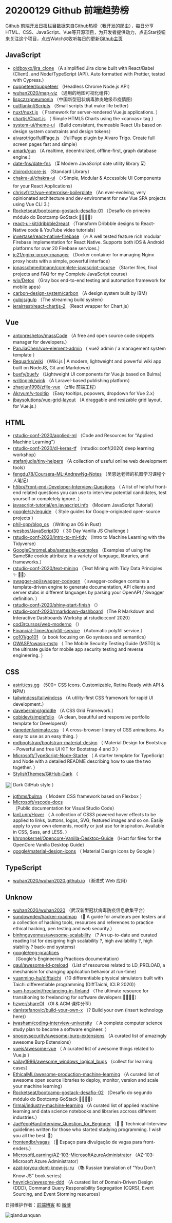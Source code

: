 # 20200129 Github 前端趋势榜

[Github 前端开发日报](https://qdkfweb.cn/c/news)栏目数据来自[Github热榜](https://github.qdkfweb.cn/)（我开发的爬虫），每日分享HTML、CSS、JavaScript、Vue等开源项目，为开发者提供动力，点击Star按钮来关注这个项目，点击Watch来收听每日的更新[Github主页](https://github.com/kujian/githubTrending)
## JavaScript

* [oldboyxx/jira_clone](https://github.com/oldboyxx/jira_clone) （A simplified Jira clone built with React/Babel (Client), and Node/TypeScript (API). Auto formatted with Prettier, tested with Cypress.）
* [puppeteer/puppeteer](https://github.com/puppeteer/puppeteer) （Headless Chrome Node.js API）
* [wuhan2020/map-viz](https://github.com/wuhan2020/map-viz) （通用的地图可视化组件）
* [lispczz/pneumonia](https://github.com/lispczz/pneumonia) （中国新型冠状病毒肺炎地级市疫情图）
* [outflanknl/Scripts](https://github.com/outflanknl/Scripts) （Small scripts that make life better）
* [nuxt/nuxt.js](https://github.com/nuxt/nuxt.js) （
        Framework for server-rendered Vue.js applications.
      ）
* [chartjs/Chart.js](https://github.com/chartjs/Chart.js) （
        Simple HTML5 Charts using the &lt;canvas&gt; tag
      ）
* [system-ui/theme-ui](https://github.com/system-ui/theme-ui) （Build consistent, themeable React UIs based on design system constraints and design tokens）
* [alvarotrigo/fullPage.js](https://github.com/alvarotrigo/fullPage.js) （fullPage plugin by Alvaro Trigo. Create full screen pages fast and simple）
* [amark/gun](https://github.com/amark/gun) （A realtime, decentralized, offline-first, graph database engine.）
* [date-fns/date-fns](https://github.com/date-fns/date-fns) （⏳ Modern JavaScript date utility library ⌛️）
* [zloirock/core-js](https://github.com/zloirock/core-js) （Standard Library）
* [chakra-ui/chakra-ui](https://github.com/chakra-ui/chakra-ui) （⚡️Simple, Modular &amp; Accessible UI Components for your React Applications）
* [chrisvfritz/vue-enterprise-boilerplate](https://github.com/chrisvfritz/vue-enterprise-boilerplate) （An ever-evolving, very opinionated architecture and dev environment for new Vue SPA projects using Vue CLI 3.）
* [Rocketseat/bootcamp-gostack-desafio-01](https://github.com/Rocketseat/bootcamp-gostack-desafio-01) （Desafio do primeiro módulo do Bootcamp GoStack &#x1f680;&#x1f468;&#x1f3fb;‍&#x1f680;）
* [react-ui-kit/dribbble2react](https://github.com/react-ui-kit/dribbble2react) （Transform Dribbble designs to React-Native code &amp; YouTube video tutorials）
* [invertase/react-native-firebase](https://github.com/invertase/react-native-firebase) （&#x1f525; A well tested feature rich modular Firebase implementation for React Native. Supports both iOS &amp; Android platforms for over 20 Firebase services.）
* [jc21/nginx-proxy-manager](https://github.com/jc21/nginx-proxy-manager) （Docker container for managing Nginx proxy hosts with a simple, powerful interface）
* [jonasschmedtmann/complete-javascript-course](https://github.com/jonasschmedtmann/complete-javascript-course) （Starter files, final projects and FAQ for my Complete JavaScript course）
* [wix/Detox](https://github.com/wix/Detox) （Gray box end-to-end testing and automation framework for mobile apps）
* [carbon-design-system/carbon](https://github.com/carbon-design-system/carbon) （A design system built by IBM）
* [gulpjs/gulp](https://github.com/gulpjs/gulp) （The streaming build system）
* [jerairrest/react-chartjs-2](https://github.com/jerairrest/react-chartjs-2) （React wrapper for Chart.js）

## Vue

* [antonreshetov/massCode](https://github.com/antonreshetov/massCode) （A free and open source code snippets manager for developers.）
* [PanJiaChen/vue-element-admin](https://github.com/PanJiaChen/vue-element-admin) （
        vue2 admin / a management system template
      ）
* [Requarks/wiki](https://github.com/Requarks/wiki) （Wiki.js | A modern, lightweight and powerful wiki app built on NodeJS, Git and Markdown）
* [buefy/buefy](https://github.com/buefy/buefy) （Lightweight UI components for Vue.js based on Bulma）
* [writingink/wink](https://github.com/writingink/wink) （A Laravel-based publishing platform）
* [zhaojun1998/zfile-vue](https://github.com/zhaojun1998/zfile-vue) （zfile 前端工程）
* [Akryum/v-tooltip](https://github.com/Akryum/v-tooltip) （Easy tooltips, popovers, dropdown for Vue 2.x）
* [jbaysolutions/vue-grid-layout](https://github.com/jbaysolutions/vue-grid-layout) （A draggable and resizable grid layout, for Vue.js.）

## HTML

* [rstudio-conf-2020/applied-ml](https://github.com/rstudio-conf-2020/applied-ml) （Code and Resources for "Applied Machine Learning"）
* [rstudio-conf-2020/dl-keras-tf](https://github.com/rstudio-conf-2020/dl-keras-tf) （rstudio::conf(2020) deep learning workshop）
* [stefanjudis/tiny-helpers](https://github.com/stefanjudis/tiny-helpers) （A collection of useful online web development tools）
* [fengdu78/Coursera-ML-AndrewNg-Notes](https://github.com/fengdu78/Coursera-ML-AndrewNg-Notes) （吴恩达老师的机器学习课程个人笔记）
* [h5bp/Front-end-Developer-Interview-Questions](https://github.com/h5bp/Front-end-Developer-Interview-Questions) （
        A list of helpful front-end related questions you can use to interview potential candidates, test yourself or completely ignore.
      ）
* [javascript-tutorial/en.javascript.info](https://github.com/javascript-tutorial/en.javascript.info) （Modern JavaScript Tutorial）
* [google/styleguide](https://github.com/google/styleguide) （
        Style guides for Google-originated open-source projects
      ）
* [phil-opp/blog_os](https://github.com/phil-opp/blog_os) （Writing an OS in Rust）
* [wesbos/JavaScript30](https://github.com/wesbos/JavaScript30) （
        30 Day Vanilla JS Challenge
      ）
* [rstudio-conf-2020/intro-to-ml-tidy](https://github.com/rstudio-conf-2020/intro-to-ml-tidy) （Intro to Machine Learning with the Tidyverse）
* [GoogleChromeLabs/samesite-examples](https://github.com/GoogleChromeLabs/samesite-examples) （Examples of using the SameSite cookie attribute in a variety of language, libraries, and frameworks.）
* [rstudio-conf-2020/text-mining](https://github.com/rstudio-conf-2020/text-mining) （Text Mining with Tidy Data Principles ✨ &#x1f4d6;✨）
* [swagger-api/swagger-codegen](https://github.com/swagger-api/swagger-codegen) （
        swagger-codegen contains a template-driven engine to generate documentation, API clients and server stubs in different languages by parsing your OpenAPI / Swagger definition.
      ）
* [rstudio-conf-2020/shiny-start-finish](https://github.com/rstudio-conf-2020/shiny-start-finish) （）
* [rstudio-conf-2020/rmarkdown-dashboard](https://github.com/rstudio-conf-2020/rmarkdown-dashboard) （The R Markdown and Interactive Dashboards Workshp at rstudio::conf 2020）
* [cod3rcursos/web-moderno](https://github.com/cod3rcursos/web-moderno) （）
* [Financial-Times/polyfill-service](https://github.com/Financial-Times/polyfill-service) （Automatic polyfill service.）
* [go101/go101](https://github.com/go101/go101) （a book focusing on Go syntaxes and semantics）
* [OWASP/owasp-mstg](https://github.com/OWASP/owasp-mstg) （
         The Mobile Security Testing Guide (MSTG) is the ultimate guide for mobile app security testing and reverse engineering.
      ）

## CSS

* [astrit/css.gg](https://github.com/astrit/css.gg) （500+ CSS Icons. Customizable, Retina Ready with API &amp; NPM）
* [tailwindcss/tailwindcss](https://github.com/tailwindcss/tailwindcss) （A utility-first CSS framework for rapid UI development.）
* [daveberning/griddle](https://github.com/daveberning/griddle) （A CSS Grid Framework.）
* [cobidev/simplefolio](https://github.com/cobidev/simplefolio) （A clean, beautiful and responsive portfolio template for Developers!）
* [daneden/animate.css](https://github.com/daneden/animate.css) （
        A cross-browser library of CSS animations. As easy to use as an easy thing.
      ）
* [mdbootstrap/bootstrap-material-design](https://github.com/mdbootstrap/bootstrap-material-design) （
        Material Design for Bootstrap - Powerful and free UI KIT for Bootstrap 4 and 3
      ）
* [Microsoft/TypeScript-Node-Starter](https://github.com/Microsoft/TypeScript-Node-Starter) （
        A starter template for TypeScript and Node with a detailed README describing how to use the two together.
      ）
* [StylishThemes/GitHub-Dark](https://github.com/StylishThemes/GitHub-Dark) （
        
<img class="emoji" title=":octocat:" alt=":octocat:" src="https://assets-cdn.github.com/images/icons/emoji/octocat.png" height="20" width="20" align="absmiddle"> Dark GitHub style
      ）
* [jgthms/bulma](https://github.com/jgthms/bulma) （
        Modern CSS framework based on Flexbox
      ）
* [Microsoft/vscode-docs](https://github.com/Microsoft/vscode-docs) （Public documentation for Visual Studio Code）
* [IanLunn/Hover](https://github.com/IanLunn/Hover) （
        A collection of CSS3 powered hover effects to be applied to links, buttons, logos, SVG, featured images and so on. Easily apply to your own elements, modify or just use for inspiration. Available in CSS, Sass, and LESS.
      ）
* [khronokernel/Opencore-Vanilla-Desktop-Guide](https://github.com/khronokernel/Opencore-Vanilla-Desktop-Guide) （Host for files for the OpenCore Vanilla Desktop Guide）
* [google/material-design-icons](https://github.com/google/material-design-icons) （
        Material Design icons by Google
      ）

## TypeScript

* [wuhan2020/wuhan2020.github.io](https://github.com/wuhan2020/wuhan2020.github.io) （渐进式 Web 应用）

## Unknow

* [wuhan2020/wuhan2020](https://github.com/wuhan2020/wuhan2020) （武汉新型冠状病毒防疫信息收集平台）
* [sundowndev/hacker-roadmap](https://github.com/sundowndev/hacker-roadmap) （&#x1f4cc; A guide for amateurs pen testers and a collection of hacking tools, resources and references to practice ethical hacking, pen testing and web security.）
* [binhnguyennus/awesome-scalability](https://github.com/binhnguyennus/awesome-scalability) （? An up-to-date and curated reading list for designing high scalability ?, high availability ?, high stability ? back-end systems）
* [google/eng-practices](https://github.com/google/eng-practices) （Google's Engineering Practices documentation）
* [gaul/awesome-ld-preload](https://github.com/gaul/awesome-ld-preload) （List of resources related to LD_PRELOAD, a mechanism for changing application behavior at run-time）
* [yuanming-hu/difftaichi](https://github.com/yuanming-hu/difftaichi) （10 differentiable physical simulators built with Taichi differentiable programming (DiffTaichi, ICLR 2020)）
* [sam-hosseini/freelancing-in-finland](https://github.com/sam-hosseini/freelancing-in-finland) （The ultimate resource for transitioning to freelancing for software developers &#x1f469;‍&#x1f4bb;&#x1f1eb;&#x1f1ee;）
* [hzwer/shareOI](https://github.com/hzwer/shareOI) （OI &amp; ACM 课件分享）
* [danistefanovic/build-your-own-x](https://github.com/danistefanovic/build-your-own-x) （? Build your own (insert technology here)）
* [jwasham/coding-interview-university](https://github.com/jwasham/coding-interview-university) （
        A complete computer science study plan to become a software engineer.
      ）
* [snoopysecurity/awesome-burp-extensions](https://github.com/snoopysecurity/awesome-burp-extensions) （A curated list of amazingly awesome Burp Extensions）
* [vuejs/awesome-vue](https://github.com/vuejs/awesome-vue) （
        A curated list of awesome things related to Vue.js
      ）
* [sailay1996/awesome_windows_logical_bugs](https://github.com/sailay1996/awesome_windows_logical_bugs) （collect for learning cases）
* [EthicalML/awesome-production-machine-learning](https://github.com/EthicalML/awesome-production-machine-learning) （A curated list of awesome open source libraries to deploy, monitor, version and scale your machine learning）
* [Rocketseat/bootcamp-gostack-desafio-02](https://github.com/Rocketseat/bootcamp-gostack-desafio-02) （Desafio do segundo módulo do Bootcamp GoStack &#x1f680;&#x1f468;&#x1f3fb;‍&#x1f680;）
* [firmai/industry-machine-learning](https://github.com/firmai/industry-machine-learning) （A curated list of applied machine learning and data science notebooks and libraries accross different industries.）
* [JaeYeopHan/Interview_Question_for_Beginner](https://github.com/JaeYeopHan/Interview_Question_for_Beginner) （&#x1f466; &#x1f467; Technical-Interview guidelines written for those who started studying programming. I wish you all the best. &#x1f47e;）
* [frontendbr/vagas](https://github.com/frontendbr/vagas) （&#x1f52c; Espaço para divulgação de vagas para front-enders.）
* [MicrosoftLearning/AZ-103-MicrosoftAzureAdministrator](https://github.com/MicrosoftLearning/AZ-103-MicrosoftAzureAdministrator) （AZ-103: Microsoft Azure Administrator）
* [azat-io/you-dont-know-js-ru](https://github.com/azat-io/you-dont-know-js-ru) （&#x1f4da; Russian translation of "You Don't Know JS" book series）
* [heynickc/awesome-ddd](https://github.com/heynickc/awesome-ddd) （A curated list of Domain-Driven Design (DDD), Command Query Responsibility Segregation (CQRS), Event Sourcing, and Event Storming resources）


日报维护作者：[前端博客](https://qdkfweb.cn/) 和 [微博](https://qdkfweb.cn/go/weibo)

![qianduanquan](https://user-images.githubusercontent.com/3055447/38468989-651132ac-3b80-11e8-8e6b-15122322a9d7.png)